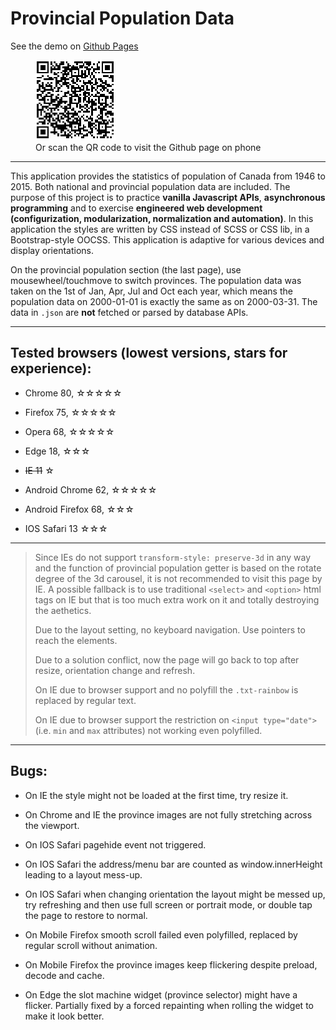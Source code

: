 # Provincial Population Data

See the demo on [Github Pages](https://legenddaniel.github.io/provincial-population-canada/)

<figure>
    <img src="qr-page.png" alt="QR-code for mobile visit">
    <figcaption>Or scan the QR code to visit the Github page on phone</figcaption>
</figure>

<hr>

This application provides the statistics of population of Canada from 1946 to 2015. Both national and provincial population data are included. The purpose of this project is to practice __vanilla Javascript APIs__, __asynchronous programming__ and to exercise __engineered web development (configurization, modularization, normalization and automation)__. In this application the styles are written by CSS instead of SCSS or CSS lib, in a Bootstrap-style OOCSS. This application is adaptive for various devices and display orientations.

On the provincial population section (the last page), use mousewheel/touchmove to switch provinces. The population data was taken on the 1st of Jan, Apr, Jul and Oct each year, which means the population data on 2000-01-01 is exactly the same as on 2000-03-31. The data in `.json` are __not__ fetched or parsed by database APIs.

---

## Tested browsers (lowest versions, stars for experience):

- Chrome 80, ☆☆☆☆☆

- Firefox 75, ☆☆☆☆☆

- Opera 68, ☆☆☆☆☆

- Edge 18, ☆☆☆

- ~~IE 11~~ ☆

- Android Chrome 62, ☆☆☆☆☆

- Android Firefox 68, ☆☆☆

- IOS Safari 13 ☆☆☆

---

<blockquote>

Since IEs do not support `transform-style: preserve-3d` in any way and the function of provincial population getter is based on the rotate degree of the 3d carousel, it is not recommended to visit this page by IE. A possible fallback is to use traditional `<select>` and `<option>` html tags on IE but that is too much extra work on it and totally destroying the aethetics.

Due to the layout setting, no keyboard navigation. Use pointers to reach the elements.

Due to a solution conflict, now the page will go back to top after resize, orientation change and refresh.

On IE due to browser support and no polyfill the `.txt-rainbow` is replaced by regular text.

On IE due to browser support the restriction on `<input type="date">` (i.e. `min` and `max` attributes) not working even polyfilled.

</blockquote>

---

## Bugs:

- On IE the style might not be loaded at the first time, try resize it.

- On Chrome and IE the province images are not fully stretching across the viewport.

- On IOS Safari pagehide event not triggered.

- On IOS Safari the address/menu bar are counted as window.innerHeight leading to a layout mess-up.

- On IOS Safari when changing orientation the layout might be messed up, try refreshing and then use full screen or portrait mode, or double tap the page to restore to normal.

- On Mobile Firefox smooth scroll failed even polyfilled, replaced by regular scroll without animation.
    
- On Mobile Firefox the province images keep flickering despite preload, decode and cache.

- On Edge the slot machine widget (province selector) might have a flicker. Partially fixed by a forced repainting when rolling the widget to make it look better.
